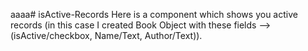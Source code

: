 aaaa# isActive-Records
Here is a component which shows you active records (in this case I created Book Object with these fields --> (isActive/checkbox, Name/Text, Author/Text)).
